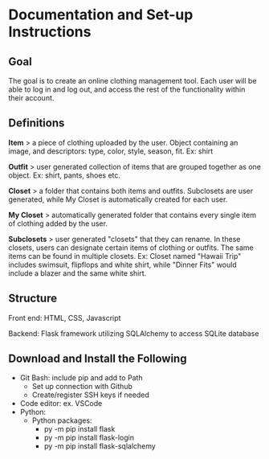 # Documentation and Set-up Instructions

## Goal

The goal is to create an online clothing management tool. Each user will be able to log in and log out, and access the rest of the functionality within their account.

## Definitions
**Item** > a piece of clothing uploaded by the user. Object containing an image, and descriptors: type, color, style, season, fit. 
Ex: shirt

**Outfit** > user generated collection of items that are grouped together as one object. Ex: shirt, pants, shoes etc.

**Closet** > a folder that contains both items and outfits. Subclosets are user generated, while My Closet is automatically created for each user.

**My Closet** > automatically generated folder that contains every single item of clothing added by the user.

**Subclosets** > user generated "closets" that they can rename. In these closets, users can designate certain items of clothing or outfits.
The same items can be found in multiple closets.
Ex: Closet named "Hawaii Trip" includes swimsuit, flipflops and white shirt, while "Dinner Fits" would include a blazer and the same white shirt.

## Structure
Front end: HTML, CSS, Javascript

Backend: Flask framework utilizing SQLAlchemy to access SQLite database

## Download and Install the Following
- Git Bash: include pip and add to Path
    - Set up connection with Github
    - Create/register SSH keys if needed 
- Code editor: ex. VSCode
- Python:
    - Python packages: 
        - py -m pip install flask
        - py -m pip install flask-login
        - py -m pip install flask-sqlalchemy


